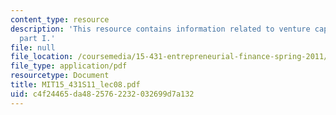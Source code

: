 ```yaml
---
content_type: resource
description: 'This resource contains information related to venture capital contracts:
  part I.'
file: null
file_location: /coursemedia/15-431-entrepreneurial-finance-spring-2011/c4f24465da4825762232032699d7a132_MIT15_431S11_lec08.pdf
file_type: application/pdf
resourcetype: Document
title: MIT15_431S11_lec08.pdf
uid: c4f24465-da48-2576-2232-032699d7a132
---
```

